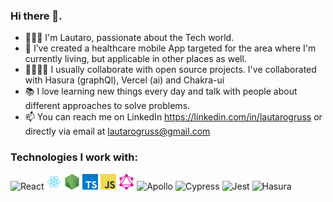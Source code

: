 ### Hi there 👋. 

- 👨🏻‍💻 I'm Lautaro, passionate about the Tech world.
- 📱 I’ve created a healthcare mobile App targeted for the area where I'm currently living, but applicable in other places as well.
- 👨‍👩‍👧‍👦 I usually collaborate with open source projects. I've collaborated with Hasura (graphQl), Vercel (ai) and Chakra-ui
- 📚 I love learning new things every day and talk with people about different approaches to solve problems.
- 📫 You can reach me on LinkedIn <https://linkedin.com/in/lautarogruss> or directly via email at <lautarogruss@gmail.com>



### Technologies I work with: 

<div>
  <img alt="React" title="Next JS" height="25" src="https://vercel.com/static/topics/icons/next.svg"></img>
  <img alt="React" title="React JS" height="25" src="https://raw.githubusercontent.com/github/explore/80688e429a7d4ef2fca1e82350fe8e3517d3494d/topics/react/react.png"></img>
  <img alt="NODE" title="NODE JS" height="25" src="https://raw.githubusercontent.com/github/explore/80688e429a7d4ef2fca1e82350fe8e3517d3494d/topics/nodejs/nodejs.png"></img>
  <img  alt="Typescript" title="TypeScript"  height="25" src="https://raw.githubusercontent.com/github/explore/80688e429a7d4ef2fca1e82350fe8e3517d3494d/topics/typescript/typescript.png"></img>
  <img  alt="Javascript" title="JavaScript" height="25" src="https://raw.githubusercontent.com/github/explore/80688e429a7d4ef2fca1e82350fe8e3517d3494d/topics/javascript/javascript.png"></img>
  <img  alt="GraphQL" title="GraphQL" height="25" src="https://raw.githubusercontent.com/github/explore/80688e429a7d4ef2fca1e82350fe8e3517d3494d/topics/graphql/graphql.png"></img>
  <img  alt="Apollo" title="Apollo" height="25" src="https://d2eip9sf3oo6c2.cloudfront.net/tags/images/000/001/216/thumb/apollo-seeklogo.com_%281%29.png"></img>
  <img alt="Cypress" title="Cypress" height="25" src="https://res-3.cloudinary.com/crunchbase-production/image/upload/c_lpad,h_170,w_170,f_auto,b_white,q_auto:eco/q1cwqhahz7jbtfzalznd"></img>   
  <img alt="Jest" title="Jest" height="25" src="https://cdn.auth0.com/blog/testing-react-with-jest/logo.png"></img>   
  <img alt="Hasura" title="Hasura.io" height="25" src="https://yt3.ggpht.com/ytc/AAUvwnhVLm10ggR28uX7fr4ieZ_o3L1jSK8AMLmIOqo0Og=s176-c-k-c0x00ffffff-no-rj"></img>   
</div>
